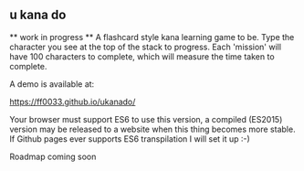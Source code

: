 ## u kana do

** work in progress **
A flashcard style kana learning game to be. Type the character you see at the top of the stack to progress. Each 'mission' will have 100 characters to complete, which will measure the time taken to complete.

A demo is available at:

https://ff0033.github.io/ukanado/

Your browser must support ES6 to use this version, a compiled (ES2015) version may be released to a website when this thing becomes more stable. If Github pages ever supports ES6 transpilation I will set it up :-)

Roadmap coming soon